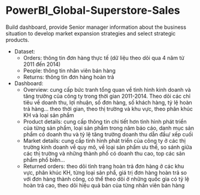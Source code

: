 # PowerBI_Global-Superstore-Sales
Build dashboard, provide Senior manager information about the business situation to develop market expansion strategies and select strategic products.

  - Dataset:
    - Orders: thông tin đơn hàng thực tế (dữ liệu theo dõi qua 4 năm từ 2011 đến 2014)
    - People: thông tin nhân viên bán hàng
    - Returns: thông tin đơn hàng hoàn trả
  - Dashboard:
    - Overview: cung cấp bức tranh tổng quan về tình hình kinh doanh và tăng trưởng của công ty trong thời gian 2011-2014. Theo dõi các chỉ tiêu về doanh thu, lợi nhuận, số đơn hàng, số khách hàng, tỷ lệ hoàn trả hàng… theo thời gian, theo thị trường và khu vực, theo phân khúc KH và loại sản phẩm
    - Product details: cung cấp thông tin chi tiết hơn tình hình phát triển của từng sản phẩm, loại sản phẩm trong năm báo cáo, danh mục sản phẩm có doanh thu và tỷ lệ tăng trưởng doanh thu dẫn đầu/ xếp cuối
    - Market details: cung cấp tình hình phát triển của công ty ở các thị trường kinh doanh về quy mô, về loại sản phẩm ưu thế, so sánh giữa các thị trường và những thành phố có doanh thu cao, top các sản phẩm phổ biến…
    - Returned orders: theo dõi tình trạng hoàn trả đơn hàng ở các khu vực, phân khúc KH, từng loại sản phẩ, giá trị đơn hàng hoàn trả so với đơn hàng thành công, có thể theo dõi ở những quốc gia có tỷ lệ hoàn trả cao, theo dõi hiệu quả bán của từng nhân viên bán hàng


